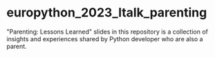 # europython_2023_ltalk_parenting
 "Parenting: Lessons Learned" slides in this repository is a collection of insights and experiences shared by Python developer who are also a parent.
